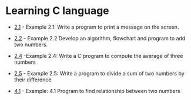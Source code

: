 # Learning C language 

 - [2.1](./2-1.c) - Example 2.1: Write a program to print a message on the screen.
 
- [2.2](./2-2.c) - Example 2.2 Develop an algorithm, flowchart and program to add two numbers.
   
- [2.4](./2-4.c) -Example 2.4: Write a C program to compute the average of three numbers

- [2.5](./2-5.c) - Example 2.5: Write a program to divide a sum of two numbers by their difference

- [4.1](./4-1.c) - Example: 4.1 Program to find relationship between two numbers
